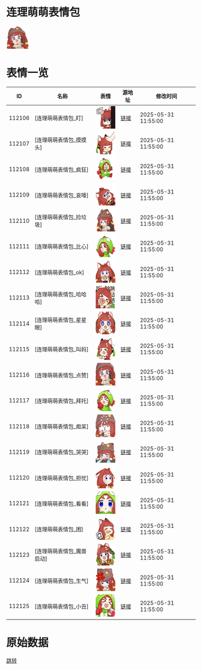 # 连理萌萌表情包

<img src="./cover.png" height="60" alt="cover" />

# 表情一览

|ID|名称|表情|源地址|修改时间|
|----|----|----|----|----|
|112106|[连理萌萌表情包_盯]|<img src="./pic/112106_%5B连理萌萌表情包_盯%5D.png" height="60" alt="盯"/>|[链接](https://i0.hdslb.com/bfs/garb/42665d306e3986efca27ad86d004591287567e4e.png)|2025-05-31 11:55:00|
|112107|[连理萌萌表情包_摸摸头]|<img src="./pic/112107_%5B连理萌萌表情包_摸摸头%5D.png" height="60" alt="摸摸头"/>|[链接](https://i0.hdslb.com/bfs/garb/6032dcbadf86767ec231347dcf25a5bdcc5d0ebd.png)|2025-05-31 11:55:00|
|112108|[连理萌萌表情包_疯狂]|<img src="./pic/112108_%5B连理萌萌表情包_疯狂%5D.png" height="60" alt="疯狂"/>|[链接](https://i0.hdslb.com/bfs/garb/3f947f0a5afe37ad1961f2ece2721f6040227edd.png)|2025-05-31 11:55:00|
|112109|[连理萌萌表情包_哀嚎]|<img src="./pic/112109_%5B连理萌萌表情包_哀嚎%5D.png" height="60" alt="哀嚎"/>|[链接](https://i0.hdslb.com/bfs/garb/fb9a0401097085967a426417bfe1d2be0ac1f529.png)|2025-05-31 11:55:00|
|112110|[连理萌萌表情包_捡垃圾]|<img src="./pic/112110_%5B连理萌萌表情包_捡垃圾%5D.png" height="60" alt="捡垃圾"/>|[链接](https://i0.hdslb.com/bfs/garb/a7601ee16ec3897d0507415381ae3ff0c7bd7a78.png)|2025-05-31 11:55:00|
|112111|[连理萌萌表情包_比心]|<img src="./pic/112111_%5B连理萌萌表情包_比心%5D.png" height="60" alt="比心"/>|[链接](https://i0.hdslb.com/bfs/garb/3a4dd32f78be3fa816156ea7cbcda3f3ffaeb07e.png)|2025-05-31 11:55:00|
|112112|[连理萌萌表情包_ok]|<img src="./pic/112112_%5B连理萌萌表情包_ok%5D.png" height="60" alt="ok"/>|[链接](https://i0.hdslb.com/bfs/garb/21f104098cbdca7dfe30c34e416d5f9c34e324a1.png)|2025-05-31 11:55:00|
|112113|[连理萌萌表情包_哈哈哈]|<img src="./pic/112113_%5B连理萌萌表情包_哈哈哈%5D.png" height="60" alt="哈哈哈"/>|[链接](https://i0.hdslb.com/bfs/garb/b85e4c257ec25e37d1aabf648fdf918bfd5457f5.png)|2025-05-31 11:55:00|
|112114|[连理萌萌表情包_星星眼]|<img src="./pic/112114_%5B连理萌萌表情包_星星眼%5D.png" height="60" alt="星星眼"/>|[链接](https://i0.hdslb.com/bfs/garb/c6d1cd91d6d58d162caaeda826f7d891562cd2be.png)|2025-05-31 11:55:00|
|112115|[连理萌萌表情包_叫妈]|<img src="./pic/112115_%5B连理萌萌表情包_叫妈%5D.png" height="60" alt="叫妈"/>|[链接](https://i0.hdslb.com/bfs/garb/8a9cec1b29541a21a74a475fdeb84775bea4dfb8.png)|2025-05-31 11:55:00|
|112116|[连理萌萌表情包_点赞]|<img src="./pic/112116_%5B连理萌萌表情包_点赞%5D.png" height="60" alt="点赞"/>|[链接](https://i0.hdslb.com/bfs/garb/7f1ea64bca2540c6c5e57028ed5d0f2f9cd7f6d4.png)|2025-05-31 11:55:00|
|112117|[连理萌萌表情包_拜托]|<img src="./pic/112117_%5B连理萌萌表情包_拜托%5D.png" height="60" alt="拜托"/>|[链接](https://i0.hdslb.com/bfs/garb/77b8eb70565f3cb3c3629f549604164e743df5d4.png)|2025-05-31 11:55:00|
|112118|[连理萌萌表情包_痴呆]|<img src="./pic/112118_%5B连理萌萌表情包_痴呆%5D.png" height="60" alt="痴呆"/>|[链接](https://i0.hdslb.com/bfs/garb/d5662438e856847b50a5f7c9073756eb10c29501.png)|2025-05-31 11:55:00|
|112119|[连理萌萌表情包_哭哭]|<img src="./pic/112119_%5B连理萌萌表情包_哭哭%5D.png" height="60" alt="哭哭"/>|[链接](https://i0.hdslb.com/bfs/garb/a9f186057ee6643dcb3c58502a75d2eab951b60a.png)|2025-05-31 11:55:00|
|112120|[连理萌萌表情包_担忧]|<img src="./pic/112120_%5B连理萌萌表情包_担忧%5D.png" height="60" alt="担忧"/>|[链接](https://i0.hdslb.com/bfs/garb/02662ca69d699e966cbde903e51f77f2a6002a4a.png)|2025-05-31 11:55:00|
|112121|[连理萌萌表情包_看看]|<img src="./pic/112121_%5B连理萌萌表情包_看看%5D.png" height="60" alt="看看"/>|[链接](https://i0.hdslb.com/bfs/garb/2809b39715a7760fa8bead9f6619ab808945225c.png)|2025-05-31 11:55:00|
|112122|[连理萌萌表情包_困]|<img src="./pic/112122_%5B连理萌萌表情包_困%5D.png" height="60" alt="困"/>|[链接](https://i0.hdslb.com/bfs/garb/956b4a36036fd2f25719e46639d07dde98caf533.png)|2025-05-31 11:55:00|
|112123|[连理萌萌表情包_魔兽启动]|<img src="./pic/112123_%5B连理萌萌表情包_魔兽启动%5D.png" height="60" alt="魔兽启动"/>|[链接](https://i0.hdslb.com/bfs/garb/9dd239169ae5b55aa8eace1439a921b2ff2ebe1f.png)|2025-05-31 11:55:00|
|112124|[连理萌萌表情包_生气]|<img src="./pic/112124_%5B连理萌萌表情包_生气%5D.png" height="60" alt="生气"/>|[链接](https://i0.hdslb.com/bfs/garb/a005b83feef650f6b9d32cf04e47db73896c19cd.png)|2025-05-31 11:55:00|
|112125|[连理萌萌表情包_小丑]|<img src="./pic/112125_%5B连理萌萌表情包_小丑%5D.png" height="60" alt="小丑"/>|[链接](https://i0.hdslb.com/bfs/garb/05adb61daefe5e4d2a42fc298ce67e22be46c451.png)|2025-05-31 11:55:00|

# 原始数据

[跳转](./raw.json)

